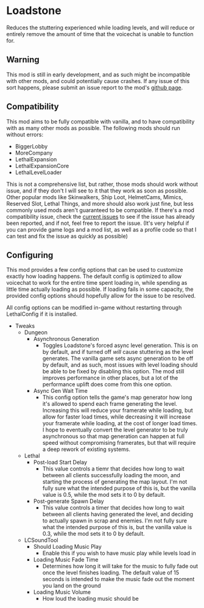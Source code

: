 # Loadstone
Reduces the stuttering experienced while loading levels, and will reduce or entirely remove the amount of time that the voicechat is unable to function for.

## Warning
This mod is still in early development, and as such might be incompatible with other mods, and could potentially cause crashes. If any issue of this sort happens, please submit an issue report to the mod's [github page](https://github.com/AdalynBlack/Loadstone/issues).

## Compatibility
This mod aims to be fully compatible with vanilla, and to have compatibility with as many other mods as possible. The following mods should run without errors:

- BiggerLobby
- MoreCompany
- LethalExpansion
- LethalExpansionCore
- LethalLevelLoader

This is not a comprehensive list, but rather, those mods should work without issue, and if they don't I will see to it that they work as soon as possible. Other popular mods like Skinwalkers, Ship Loot, HelmetCams, Mimics, Reserved Slot, Lethal Things, and more should also work just fine, but less commonly used mods aren't guaranteed to be compatible. If there's a mod compatibility issue, check the [current issues](https://github.com/AdalynBlack/Loadstone/issues) to see if the issue has already been reported, and if not, feel free to report the issue. (It's very helpful if you can provide game logs and a mod list, as well as a profile code so that I can test and fix the issue as quickly as possible)

## Configuring
This mod provides a few config options that can be used to customize exactly how loading happens. The default config is optimized to allow voicechat to work for the entire time spent loading in, while spending as little time actually loading as possible. If loading fails in some capacity, the provided config options should hopefully allow for the issue to be resolved.

All config options can be modified in-game without restarting through LethalConfig if it is installed.

- Tweaks
  - Dungeon
    - Asynchronous Generation
      - Toggles Loadstone's forced async level generation. This is on by default, and if turned off *will* cause stuttering as the level generates. The vanilla game sets async generation to be off by default, and as such, most issues with level loading should be able to be fixed by disabling this option. The mod still improves performance in other places, but a lot of the performance uplift does come from this one option.
    - Async Gen Wait Time
      - This config option tells the game's map generator how long it's allowed to spend each frame generating the level. Increasing this will reduce your framerate while loading, but allow for faster load times, while decreasing it will increase your framerate while loading, at the cost of longer load times. I hope to eventually convert the level generator to be truly asynchronous so that map generation can happen at full speed without compromising framerates, but that will require a deep rework of existing systems.
  - Lethal
    - Post-load Start Delay
      - This value controls a tiemr that decides how long to wait between all clients successfully loading the moon, and starting the process of generating the map layout. I'm not fully sure what the intended purpose of this is, but the vanilla value is 0.5, while the mod sets it to 0 by default.
    - Post-generate Spawn Delay
      - This value controls a timer that decides how long to wait between all clients having generated the level, and deciding to actually spawn in scrap and enemies. I'm not fully sure what the intended purpose of this is, but the vanilla value is 0.3, while the mod sets it to 0 by default.
  - LCSoundTool
    - Should Loading Music Play
      - Enable this if you wish to have music play while levels load in
    - Loading Music Fade Time
      - Determines how long it will take for the music to fully fade out once the level finishes loading. The default value of 15 seconds is intended to make the music fade out the moment you land on the ground
    - Loading Music Volume
      - How loud the loading music should be
